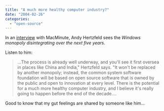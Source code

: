 ```yaml
---
title: "A much more healthy computer industry?"
date: "2004-02-26"
categories: 
  - "open-source"
---
```


In an [interview](http://www.macminute.com/2004/02/25/hertzfeld) with MacMinute, Andy Hertzfeld sees the _Windows monopoly disintegrating over the next five years_.

Listen to him:

> ...The process is already well underway, and you'll see it first oversea in places like China and India," Hertzfeld says. "It won't be replaced by another monopoly; instead, the common system software foundation will be based on open source software that is owned by the public and open to innovation at every level. There is the potential for a much more healthy computer industry, and I believe it's really going to happen before the end of the decade....

Good to know that my gut feelings are shared by someone like him...
